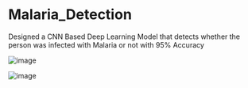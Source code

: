 # Malaria_Detection

Designed a CNN Based Deep Learning Model that detects whether the person was infected with Malaria or not with 95% Accuracy


![image](https://github.com/Ignitoz/Malaria_Detection/assets/87456729/21582f9e-4bbc-4ccd-baa8-cb6e51f71ab7)

![image](https://github.com/Ignitoz/Malaria_Detection/assets/87456729/b7aeee30-bc26-4643-9773-4e6d962e1639)



